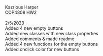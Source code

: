 Kazrious Harper <br>
COP4808 HW2 <br><br>
2/5/2023 <br>
Added 4 new empty buttons <br>
Added new classes with new class properties <br>
Added comments & made readme <br>
Added 4 new functions for the empty buttons <br>
Added onclick color for new buttons <br>
